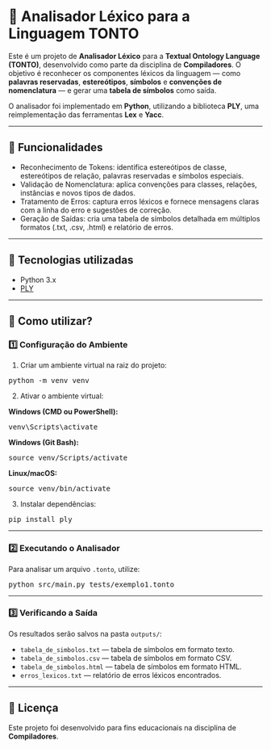 # 🧠 Analisador Léxico para a Linguagem TONTO

Este é um projeto de **Analisador Léxico** para a **Textual Ontology Language (TONTO)**, desenvolvido como parte da disciplina de **Compiladores**. O objetivo é reconhecer os componentes léxicos da linguagem — como **palavras reservadas**, **estereótipos**, **símbolos** e **convenções de nomenclatura** — e gerar uma **tabela de símbolos** como saída.

O analisador foi implementado em **Python**, utilizando a biblioteca **PLY**, uma reimplementação das ferramentas **Lex** e **Yacc**.

---

## 🚀 Funcionalidades

- Reconhecimento de Tokens: identifica estereótipos de classe, estereótipos de relação, palavras reservadas e símbolos especiais.  
- Validação de Nomenclatura: aplica convenções para classes, relações, instâncias e novos tipos de dados.  
- Tratamento de Erros: captura erros léxicos e fornece mensagens claras com a linha do erro e sugestões de correção.  
- Geração de Saídas: cria uma tabela de símbolos detalhada em múltiplos formatos (.txt, .csv, .html) e relatório de erros.

---

## 🧠 Tecnologias utilizadas

- Python 3.x  
- [PLY](http://www.dabeaz.com/ply/)

---

## 🤔 Como utilizar?

### 1️⃣ Configuração do Ambiente

1. Criar um ambiente virtual na raiz do projeto:

<pre>python -m venv venv</pre>

2. Ativar o ambiente virtual:

**Windows (CMD ou PowerShell):**

<pre>venv\Scripts\activate</pre>

**Windows (Git Bash):**

<pre>source venv/Scripts/activate</pre>

**Linux/macOS:**

<pre>source venv/bin/activate</pre>

3. Instalar dependências:

<pre>pip install ply</pre>

---

### 2️⃣ Executando o Analisador

Para analisar um arquivo `.tonto`, utilize:

<pre>python src/main.py tests/exemplo1.tonto</pre>

---

### 3️⃣ Verificando a Saída

Os resultados serão salvos na pasta `outputs/`:

- `tabela_de_simbolos.txt` — tabela de símbolos em formato texto.  
- `tabela_de_simbolos.csv` — tabela de símbolos em formato CSV.  
- `tabela_de_simbolos.html` — tabela de símbolos em formato HTML.  
- `erros_lexicos.txt` — relatório de erros léxicos encontrados.

---

## 📄 Licença

Este projeto foi desenvolvido para fins educacionais na disciplina de **Compiladores**.